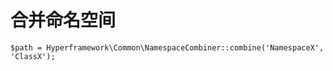 # 合并命名空间
```.php
$path = Hyperframework\Common\NamespaceCombiner::combine('NamespaceX', 'ClassX');
```
